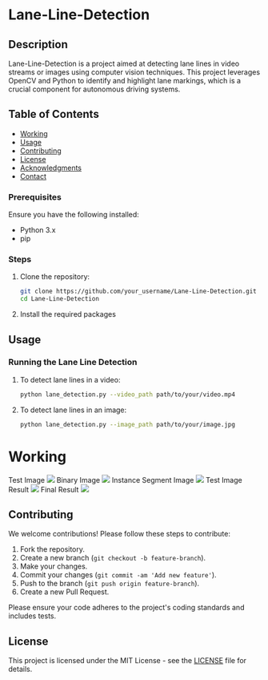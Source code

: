 # Lane-Line-Detection


## Description

Lane-Line-Detection is a project aimed at detecting lane lines in video streams or images using computer vision techniques. This project leverages OpenCV and Python to identify and highlight lane markings, which is a crucial component for autonomous driving systems.

## Table of Contents
- [Working](#working)
- [Usage](#usage)
- [Contributing](#contributing)
- [License](#license)
- [Acknowledgments](#acknowledgments)
- [Contact](#contact)



### Prerequisites

Ensure you have the following installed:
- Python 3.x
- pip

### Steps

1. Clone the repository:
   ```bash
   git clone https://github.com/your_username/Lane-Line-Detection.git
   cd Lane-Line-Detection
   ```

2. Install the required packages

## Usage

### Running the Lane Line Detection

1. To detect lane lines in a video:
   ```bash
   python lane_detection.py --video_path path/to/your/video.mp4
   ```

2. To detect lane lines in an image:
   ```bash
   python lane_detection.py --image_path path/to/your/image.jpg
   ```
# Working 
Test Image
<img src = "https://github.com/aviralgarg05/ML-CaPsule/blob/Lane-Line-Detection/Lane%20Line%20Detection%20%5BOPEN%20CV%5D/testimg.jpg"/>
Binary Image
<img src = "https://github.com/aviralgarg05/ML-CaPsule/blob/Lane-Line-Detection/Lane%20Line%20Detection%20%5BOPEN%20CV%5D/binaryimage.png"/>
Instance Segment Image
<img src = "https://github.com/aviralgarg05/ML-CaPsule/blob/Lane-Line-Detection/Lane%20Line%20Detection%20%5BOPEN%20CV%5D/instancesegmentimage.png"/>
Test Image Result
<img src = "https://github.com/aviralgarg05/ML-CaPsule/blob/Lane-Line-Detection/Lane%20Line%20Detection%20%5BOPEN%20CV%5D/testimageresult.png"/>
Final Result
<img src = "https://github.com/aviralgarg05/ML-CaPsule/blob/Lane-Line-Detection/Lane%20Line%20Detection%20%5BOPEN%20CV%5D/finalresult.gif"/>


## Contributing

We welcome contributions! Please follow these steps to contribute:

1. Fork the repository.
2. Create a new branch (`git checkout -b feature-branch`).
3. Make your changes.
4. Commit your changes (`git commit -am 'Add new feature'`).
5. Push to the branch (`git push origin feature-branch`).
6. Create a new Pull Request.

Please ensure your code adheres to the project's coding standards and includes tests.

## License

This project is licensed under the MIT License - see the [LICENSE](LICENSE) file for details.

